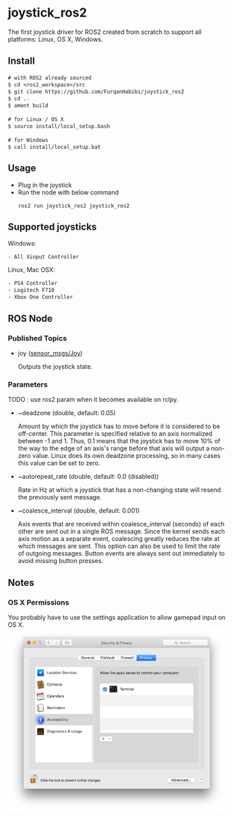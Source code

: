 # joystick_ros2
The first joystick driver for ROS2 created from scratch to support all platforms: Linux, OS X, Windows.

## Install
```
# with ROS2 already sourced
$ cd <ros2_workspace>/src
$ git clone https://github.com/FurqanHabibi/joystick_ros2
$ cd ..
$ ament build

# for Linux / OS X
$ source install/local_setup.bash

# for Windows
$ call install/local_setup.bat
```

## Usage
- Plug in the joystick
- Run the node with below command
    ```
    ros2 run joystick_ros2 joystick_ros2
    ``` 

## Supported joysticks
Windows:

    - All Xinput Controller

Linux, Mac OSX:

    - PS4 Controller
    - Logitech F710
    - Xbox One Controller

## ROS Node
### Published Topics
- joy ([sensor_msgs/Joy](https://github.com/ros2/common_interfaces/blob/master/sensor_msgs/msg/Joy.msg))

    Outputs the joystick state.
### Parameters
TODO : use ros2 param when it becomes available on rclpy.

- ~deadzone (double, default: 0.05)

    Amount by which the joystick has to move before it is considered to be off-center. This parameter is specified relative to an axis normalized between -1 and 1. Thus, 0.1 means that the joystick has to move 10% of the way to the edge of an axis's range before that axis will output a non-zero value. Linux does its own deadzone processing, so in many cases this value can be set to zero.

- ~autorepeat_rate (double, default: 0.0 (disabled))

    Rate in Hz at which a joystick that has a non-changing state will resend the previously sent message.

- ~coalesce_interval (double, default: 0.001)

    Axis events that are received within coalesce_interval (seconds) of each other are sent out in a single ROS message. Since the kernel sends each axis motion as a separate event, coalescing greatly reduces the rate at which messages are sent. This option can also be used to limit the rate of outgoing messages. Button events are always sent out immediately to avoid missing button presses.

## Notes
### OS X Permissions
You probably have to use the settings application to allow gamepad input on OS X.
![Mac Settings](/images/mac_settings.png)
